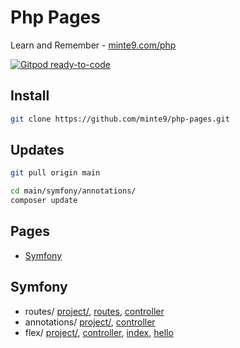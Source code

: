 # Php Pages

Learn and Remember - [minte9.com/php](https://www.minte9.com/php)

[![Gitpod ready-to-code](https://img.shields.io/badge/Gitpod-ready--to--code-blue?logo=gitpod)](https://gitpod.io/#https://github.com/minte9/php-pages)

## Install

~~~sh
git clone https://github.com/minte9/php-pages.git
~~~

## Updates

~~~sh
git pull origin main

cd main/symfony/annotations/
composer update
~~~

## Pages

- [Symfony](#symfony) 

## Symfony
  * routes/ [project/](./main/symfony/routes), [routes](./main/symfony/routes/config/routes.yaml), [controller](./main/symfony/routes/src/Controller/DefaultController.php)
  * annotations/ [project/](./main/symfony/annotations), [controller](./main/symfony/annotations/src/Controller/DefaultController.php)
  * flex/ [project/](./main/symfony/flex), [controller](./main/symfony/flex/src/Controller/DefaultController.php), [index](./main/symfony/flex/templates/default/index.html.twig), [hello](./main/symfony/flex/templates/default/hello.html.twig)
